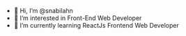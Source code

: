 - 👋 Hi, I’m @snabilahn
- 👀 I’m interested in Front-End Web Developer
- 🌱 I’m currently learning ReactJs Frontend Web Developer
<!---
- 📫 How to reach me ...
--->
<!---
snabilahn/snabilahn is a ✨ special ✨ repository because its `README.md` (this file) appears on your GitHub profile.
You can click the Preview link to take a look at your changes.
--->
